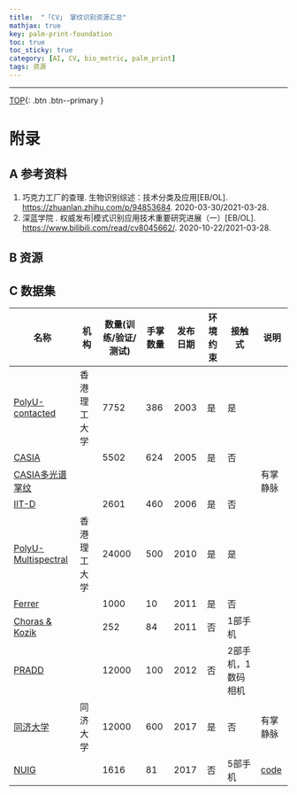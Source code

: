 ```yaml
---
title:  "「CV」 掌纹识别资源汇总"
mathjax: true
key: palm-print-foundation
toc: true
toc_sticky: true
category: [AI, CV, bio_metric, palm_print]
tags: 资源
---
```

<span id='head'></span>



-------------------  
[TOP](#head){: .btn .btn--primary }



# 附录
## A 参考资料
1. 巧克力工厂的查理. 生物识别综述：技术分类及应用[EB/OL]. <https://zhuanlan.zhihu.com/p/94853684>. 2020-03-30/2021-03-28.    
1. 深蓝学院 . 权威发布|模式识别应用技术重要研究进展（一）[EB/OL]. <https://www.bilibili.com/read/cv8045662/>. 2020-10-22/2021-03-28.   

## B 资源

## C 数据集

| 名称 | 机构 | 数量(训练/验证/测试) | 手掌数量 | 发布日期 | 环境约束 | 接触式 | 说明 |
| --- | --- | --- | --- | --- | --- | --- | --- |
| [PolyU-contacted]() | 香港理工大学 | 7752  | 386 | 2003 | 是 | 是 |  |
| [CASIA]() |  | 5502 | 624 | 2005 | 是 | 否 |  |
| [CASIA多光谱掌纹]() |  |  |  |  |  |  | 有掌静脉 |
| [IIT-D]() |  | 2601 | 460 | 2006 | 是 | 否 |  |
| [PolyU-Multispectral]() | 香港理工大学 | 24000  | 500 | 2010 | 是 | 是 |  |
| [Ferrer]() |  | 1000 | 10 | 2011 | 是 | 否 |  |
| [Choras & Kozik]() | | 252 | 84 | 2011 | 否 | 1部手机 |  |
| [PRADD]() | | 12000 | 100 | 2012 | 否 | 2部手机，1数码相机 |  |
| [同济大学]() | 同济大学 | 12000 | 600 | 2017 | 是 | 否 | 有掌静脉 |
| [NUIG]() | | 1616 | 81 | 2017 | 否 | 5部手机 | [code](https://github.com/AdrianUng/NUIG-Palm2-palmprint-database) |  
